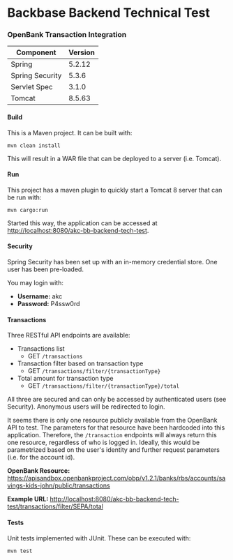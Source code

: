 # Backbase Backend Technical Test
### OpenBank Transaction Integration

| Component | Version |
| --- | --- |
| Spring | 5.2.12 |
| Spring Security | 5.3.6 |
| Servlet Spec | 3.1.0 |
| Tomcat | 8.5.63 |

#### Build
This is a Maven project. It can be built with:
```shell script
mvn clean install
```
This will result in a WAR file that can be deployed to a server (i.e. Tomcat).

#### Run
This project has a maven plugin to quickly start a Tomcat 8 server that can be run with:
```shell script
mvn cargo:run
``` 
Started this way, the application can be accessed at <http://localhost:8080/akc-bb-backend-tech-test>.

#### Security
Spring Security has been set up with an in-memory credential store. 
One user has been pre-loaded. 

You may login with:
- **Username:** akc
- **Password:** P4ssw0rd

#### Transactions
Three RESTful API endpoints are available:
- Transactions list
  - GET `/transactions`
- Transaction filter based on transaction type
  - GET `/transactions/filter/{transactionType}`
- Total amount for transaction type
  - GET `/transactions/filter/{transactionType}/total`

All three are secured and can only be accessed by authenticated users (see Security). Anonymous users will be redirected to login.

It seems there is only one resource publicly available from the OpenBank API to test. 
The parameters for that resource have been hardcoded into this application. 
Therefore, the `/transaction` endpoints will always return this one resource, regardless of who is logged in.
Ideally, this would be parametrized based on the user's identity and further request parameters (i.e. for the account id).

**OpenBank Resource:** <https://apisandbox.openbankproject.com/obp/v1.2.1/banks/rbs/accounts/savings-kids-john/public/transactions>

**Example URL:** <http://localhost:8080/akc-bb-backend-tech-test/transactions/filter/SEPA/total>

#### Tests
Unit tests implemented with JUnit. These can be executed with:
```shell script
mvn test
``` 

